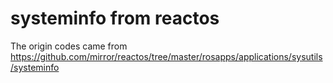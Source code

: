 systeminfo from reactos
=======================

The origin codes came from <https://github.com/mirror/reactos/tree/master/rosapps/applications/sysutils/systeminfo>
